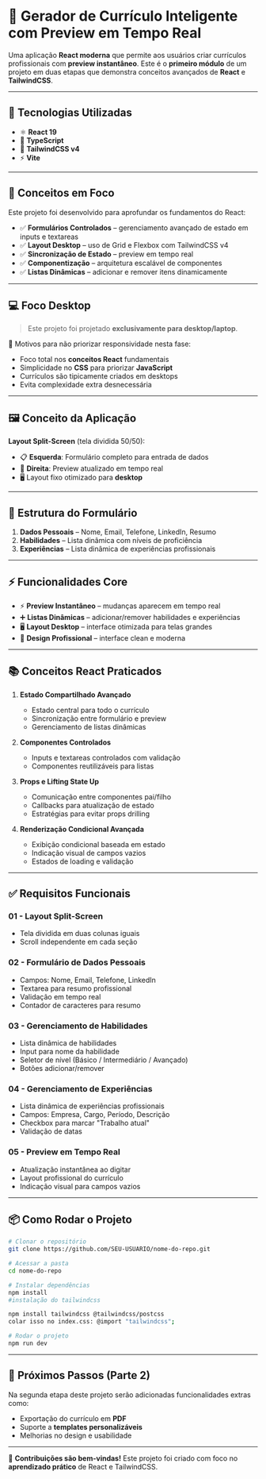 # 📄 Gerador de Currículo Inteligente com Preview em Tempo Real

Uma aplicação **React moderna** que permite aos usuários criar currículos profissionais com **preview instantâneo**.
Este é o **primeiro módulo** de um projeto em duas etapas que demonstra conceitos avançados de **React** e **TailwindCSS**.

---

## 🚀 Tecnologias Utilizadas

* ⚛️ **React 19**
* 📘 **TypeScript**
* 🎨 **TailwindCSS v4**
* ⚡ **Vite**

---

## 🎯 Conceitos em Foco

Este projeto foi desenvolvido para aprofundar os fundamentos do React:

* ✅ **Formulários Controlados** – gerenciamento avançado de estado em inputs e textareas
* ✅ **Layout Desktop** – uso de Grid e Flexbox com TailwindCSS v4
* ✅ **Sincronização de Estado** – preview em tempo real
* ✅ **Componentização** – arquitetura escalável de componentes
* ✅ **Listas Dinâmicas** – adicionar e remover itens dinamicamente

---

## 💻 Foco Desktop

> Este projeto foi projetado **exclusivamente para desktop/laptop**.

📌 Motivos para não priorizar responsividade nesta fase:

* Foco total nos **conceitos React** fundamentais
* Simplicidade no **CSS** para priorizar **JavaScript**
* Currículos são tipicamente criados em desktops
* Evita complexidade extra desnecessária

---

## 🖼️ Conceito da Aplicação

**Layout Split-Screen** (tela dividida 50/50):

* 📋 **Esquerda**: Formulário completo para entrada de dados
* 👀 **Direita**: Preview atualizado em tempo real
* 🖥️ Layout fixo otimizado para **desktop**

---

## 📝 Estrutura do Formulário

1. **Dados Pessoais** – Nome, Email, Telefone, LinkedIn, Resumo
2. **Habilidades** – Lista dinâmica com níveis de proficiência
3. **Experiências** – Lista dinâmica de experiências profissionais

---

## ⚡ Funcionalidades Core

* ⚡ **Preview Instantâneo** – mudanças aparecem em tempo real
* ➕ **Listas Dinâmicas** – adicionar/remover habilidades e experiências
* 🖥️ **Layout Desktop** – interface otimizada para telas grandes
* 🎨 **Design Profissional** – interface clean e moderna

---

## 📚 Conceitos React Praticados

1. **Estado Compartilhado Avançado**

   * Estado central para todo o currículo
   * Sincronização entre formulário e preview
   * Gerenciamento de listas dinâmicas

2. **Componentes Controlados**

   * Inputs e textareas controlados com validação
   * Componentes reutilizáveis para listas

3. **Props e Lifting State Up**

   * Comunicação entre componentes pai/filho
   * Callbacks para atualização de estado
   * Estratégias para evitar props drilling

4. **Renderização Condicional Avançada**

   * Exibição condicional baseada em estado
   * Indicação visual de campos vazios
   * Estados de loading e validação

---

## ✅ Requisitos Funcionais

### 01 - Layout Split-Screen

* Tela dividida em duas colunas iguais
* Scroll independente em cada seção

### 02 - Formulário de Dados Pessoais

* Campos: Nome, Email, Telefone, LinkedIn
* Textarea para resumo profissional
* Validação em tempo real
* Contador de caracteres para resumo

### 03 - Gerenciamento de Habilidades

* Lista dinâmica de habilidades
* Input para nome da habilidade
* Seletor de nível (Básico / Intermediário / Avançado)
* Botões adicionar/remover

### 04 - Gerenciamento de Experiências

* Lista dinâmica de experiências profissionais
* Campos: Empresa, Cargo, Período, Descrição
* Checkbox para marcar "Trabalho atual"
* Validação de datas

### 05 - Preview em Tempo Real

* Atualização instantânea ao digitar
* Layout profissional do currículo
* Indicação visual para campos vazios

---

## 📦 Como Rodar o Projeto

```bash
# Clonar o repositório
git clone https://github.com/SEU-USUARIO/nome-do-repo.git

# Acessar a pasta
cd nome-do-repo

# Instalar dependências
npm install
#instalação do tailwindcss

npm install tailwindcss @tailwindcss/postcss
colar isso no index.css: @import "tailwindcss";

# Rodar o projeto
npm run dev
```

---

## 📌 Próximos Passos (Parte 2)

Na segunda etapa deste projeto serão adicionadas funcionalidades extras como:

* Exportação do currículo em **PDF**
* Suporte a **templates personalizáveis**
* Melhorias no design e usabilidade

---

📢 **Contribuições são bem-vindas!**
Este projeto foi criado com foco no **aprendizado prático** de React e TailwindCSS.


